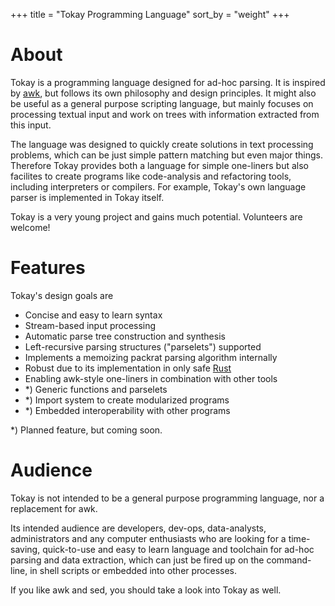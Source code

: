+++
title = "Tokay Programming Language"
sort_by = "weight"
+++

# About

Tokay is a programming language designed for ad-hoc parsing. It is inspired by [awk](https://en.wikipedia.org/wiki/AWK), but follows its own philosophy and design principles. It might also be useful as a general purpose scripting language, but mainly focuses on processing textual input and work on trees with information extracted from this input.

The language was designed to quickly create solutions in text processing problems, which can be just simple pattern matching but even major things. Therefore Tokay provides both a language for simple one-liners but also facilites to create programs like code-analysis and refactoring tools, including interpreters or compilers. For example, Tokay's own language parser is implemented in Tokay itself.

Tokay is a very young project and gains much potential. Volunteers are welcome!

# Features

Tokay's design goals are

- Concise and easy to learn syntax
- Stream-based input processing
- Automatic parse tree construction and synthesis
- Left-recursive parsing structures ("parselets") supported
- Implements a memoizing packrat parsing algorithm internally
- Robust due to its implementation in only safe [Rust](https://rust-lang.org)
- Enabling awk-style one-liners in combination with other tools
- *) Generic functions and parselets
- *) Import system to create modularized programs
- *) Embedded interoperability with other programs

*) Planned feature, but coming soon.

# Audience

Tokay is not intended to be a general purpose programming language, nor a replacement for awk.

Its intended audience are developers, dev-ops, data-analysts, administrators and any computer enthusiasts who are looking for a time-saving, quick-to-use and easy to learn language and toolchain for ad-hoc parsing and data extraction, which can just be fired up on the command-line, in shell scripts or embedded into other processes.

If you like awk and sed, you should take a look into Tokay as well.
